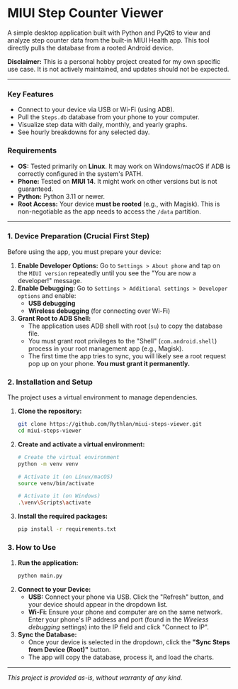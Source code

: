 # MIUI Step Counter Viewer

A simple desktop application built with Python and PyQt6 to view and analyze step counter data from the built-in MIUI Health app. This tool directly pulls the database from a rooted Android device.

**Disclaimer:** This is a personal hobby project created for my own specific use case. It is not actively maintained, and updates should not be expected.

---

### Key Features

*   Connect to your device via USB or Wi-Fi (using ADB).
*   Pull the `Steps.db` database from your phone to your computer.
*   Visualize step data with daily, monthly, and yearly graphs.
*   See hourly breakdowns for any selected day.

### Requirements

*   **OS:** Tested primarily on **Linux**. It may work on Windows/macOS if ADB is correctly configured in the system's PATH.
*   **Phone:** Tested on **MIUI 14**. It might work on other versions but is not guaranteed.
*   **Python:** Python 3.11 or newer.
*   **Root Access:** Your device **must be rooted** (e.g., with Magisk). This is non-negotiable as the app needs to access the `/data` partition.

---

### 1. Device Preparation (Crucial First Step)

Before using the app, you must prepare your device:

1.  **Enable Developer Options:** Go to `Settings > About phone` and tap on the `MIUI version` repeatedly until you see the "You are now a developer!" message.
2.  **Enable Debugging:** Go to `Settings > Additional settings > Developer options` and enable:
    *   **USB debugging**
    *   **Wireless debugging** (for connecting over Wi-Fi)
3.  **Grant Root to ADB Shell:**
    *   The application uses ADB shell with root (`su`) to copy the database file.
    *   You must grant root privileges to the "Shell" (`com.android.shell`) process in your root management app (e.g., Magisk).
    *   The first time the app tries to sync, you will likely see a root request pop up on your phone. **You must grant it permanently.**

### 2. Installation and Setup

The project uses a virtual environment to manage dependencies.

1.  **Clone the repository:**
    ```bash
    git clone https://github.com/Rythlan/miui-steps-viewer.git
    cd miui-steps-viewer
    ```

2.  **Create and activate a virtual environment:**
    ```bash
    # Create the virtual environment
    python -m venv venv

    # Activate it (on Linux/macOS)
    source venv/bin/activate

    # Activate it (on Windows)
    .\venv\Scripts\activate
    ```

3.  **Install the required packages:**
    ```bash
    pip install -r requirements.txt
    ```

### 3. How to Use

1.  **Run the application:**
    ```bash
    python main.py
    ```
2.  **Connect to your Device:**
    *   **USB:** Connect your phone via USB. Click the "Refresh" button, and your device should appear in the dropdown list.
    *   **Wi-Fi:** Ensure your phone and computer are on the same network. Enter your phone's IP address and port (found in the *Wireless debugging* settings) into the IP field and click "Connect to IP".
3.  **Sync the Database:**
    *   Once your device is selected in the dropdown, click the **"Sync Steps from Device (Root)"** button.
    *   The app will copy the database, process it, and load the charts.

---
*This project is provided as-is, without warranty of any kind.*
